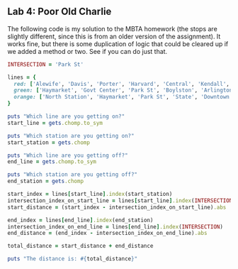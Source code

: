 ## Lab 4: Poor Old Charlie

The following code is my solution to the MBTA homework (the stops are slightly different, since this is from an older version of the assignment). It works fine, but there is some duplication of logic that could be cleared up if we added a method or two. See if you can do just that.

```ruby
INTERSECTION = 'Park St'

lines = {
  red: ['Alewife', 'Davis', 'Porter', 'Harvard', 'Central', 'Kendall', 'Park St', 'South Station'],
  green: ['Haymarket', 'Govt Center', 'Park St', 'Boylston', 'Arlington', 'Copley'],
  orange: ['North Station', 'Haymarket', 'Park St', 'State', 'Downtown', 'Back Bay', 'Forest Hills']
}

puts "Which line are you getting on?"
start_line = gets.chomp.to_sym

puts "Which station are you getting on?"
start_station = gets.chomp

puts "Which line are you getting off?"
end_line = gets.chomp.to_sym

puts "Which station are you getting off?"
end_station = gets.chomp

start_index = lines[start_line].index(start_station)
intersection_index_on_start_line = lines[start_line].index(INTERSECTION)
start_distance = (start_index - intersection_index_on_start_line).abs

end_index = lines[end_line].index(end_station)
intersection_index_on_end_line = lines[end_line].index(INTERSECTION)
end_distance = (end_index - intersection_index_on_end_line).abs

total_distance = start_distance + end_distance

puts "The distance is: #{total_distance}"
```
